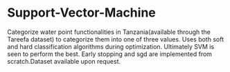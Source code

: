 # Support-Vector-Machine
Categorize water point functionalities in Tanzania(available through the Tareefa dataset) to categorize them into one of 
three values. Uses both soft and hard classification algorithms during optimization. Ultimately SVM is seen to perform the best.
Early stopping and sgd are implemented from scratch.Dataset available upon request.
